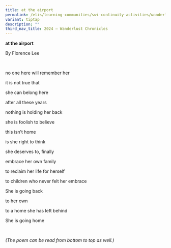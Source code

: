 ```yaml
---
title: at the airport
permalink: /elis/learning-communities/swi-continuity-activities/wanderlust-chronicles/at-the-airport/
variant: tiptap
description: ""
third_nav_title: 2024 – Wanderlust Chronicles
---
```

<p><strong>at the airport</strong>
</p>
<p>By Florence Lee</p>
<p>
<br>
</p>
<p>no one here will remember her</p>
<p>it is not true that</p>
<p>she can belong here</p>
<p>after all these years&nbsp;</p>
<p>nothing is holding her back</p>
<p>she is foolish to believe&nbsp;</p>
<p>this isn’t home</p>
<p>is she right to think</p>
<p>she deserves to, finally</p>
<p>embrace her own family</p>
<p>to reclaim her life for herself</p>
<p>to children who never felt her embrace&nbsp;</p>
<p>She is going back&nbsp;</p>
<p>to her own</p>
<p>to a home she has left behind</p>
<p>She is going home</p>
<p>
<br>
</p>
<p><em>(The poem can be read from bottom to top as well.)</em>
</p>
<p>
<br>
</p>
<p></p>